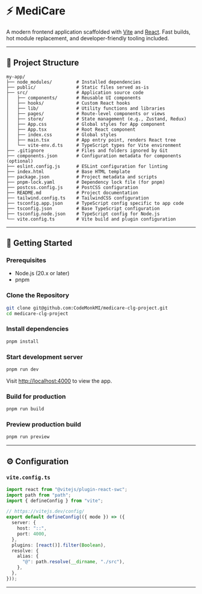 # ⚡ MediCare

A modern frontend application scaffolded with [Vite](https://vitejs.dev/) and [React](https://reactjs.org/). Fast builds, hot module replacement, and developer-friendly tooling included.

---

## 📁 Project Structure

```
my-app/
├── node_modules/         # Installed dependencies
├── public/               # Static files served as-is
├── src/                  # Application source code
│   ├── components/       # Reusable UI components
│   ├── hooks/            # Custom React hooks
│   ├── lib/              # Utility functions and libraries
│   ├── pages/            # Route-level components or views
│   ├── store/            # State management (e.g., Zustand, Redux)
│   ├── App.css           # Global styles for App component
│   ├── App.tsx           # Root React component
│   ├── index.css         # Global styles
│   ├── main.tsx          # App entry point, renders React tree
│   └── vite-env.d.ts     # TypeScript types for Vite environment
├── .gitignore            # Files and folders ignored by Git
├── components.json       # Configuration metadata for components (optional)
├── eslint.config.js      # ESLint configuration for linting
├── index.html            # Base HTML template
├── package.json          # Project metadata and scripts
├── pnpm-lock.yaml        # Dependency lock file (for pnpm)
├── postcss.config.js     # PostCSS configuration
├── README.md             # Project documentation
├── tailwind.config.ts    # TailwindCSS configuration
├── tsconfig.app.json     # TypeScript config specific to app code
├── tsconfig.json         # Base TypeScript configuration
├── tsconfig.node.json    # TypeScript config for Node.js
└── vite.config.ts        # Vite build and plugin configuration
```

---

## 🚀 Getting Started

### Prerequisites

- Node.js (20.x or later)
- pnpm

### Clone the Repository

```bash
git clone git@github.com:CodeMonkMI/medicare-clg-project.git
cd medicare-clg-project
```

### Install dependencies

```bash
pnpm install
```

### Start development server

```bash
pnpm run dev
```

Visit [http://localhost:4000](http://localhost:4000) to view the app.

### Build for production

```bash
pnpm run build
```

### Preview production build

```bash
pnpm run preview
```

---

## ⚙️ Configuration

### `vite.config.ts`

```ts
import react from "@vitejs/plugin-react-swc";
import path from "path";
import { defineConfig } from "vite";

// https://vitejs.dev/config/
export default defineConfig(({ mode }) => ({
  server: {
    host: "::",
    port: 4000,
  },
  plugins: [react()].filter(Boolean),
  resolve: {
    alias: {
      "@": path.resolve(__dirname, "./src"),
    },
  },
}));

```

---

